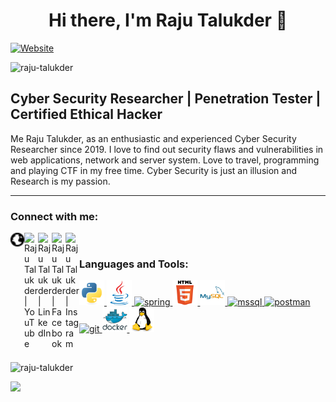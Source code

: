 <h1 align="center"> Hi there, I'm Raju Talukder 👋 </h1>

[![Website](https://img.shields.io/website?label=rajutalukder.me&style=for-the-badge&url=https%3A%2F%2Frajutalukder.me)](https://rajutalukder.me)
<p> <img src="https://komarev.com/ghpvc/?username=raju-talukder&label=Profile%20views&color=0e75b6&style=flat" alt="raju-talukder" /> </p>

## Cyber Security Researcher | Penetration Tester | Certified Ethical Hacker
Me Raju Talukder, as an enthusiastic and experienced Cyber Security Researcher since 2019. I love to find out security flaws and vulnerabilities in web applications, network and server system. Love to travel, programming and playing CTF in my free time.
Cyber Security is just an illusion and Research is my passion.

---
### Connect with me:
[<img align="left" alt="rajutalukder.me" width="22px" src="https://raw.githubusercontent.com/iconic/open-iconic/master/svg/globe.svg" />][website]
[<img align="left" alt="Raju Talukder | YouTube" width="22px" src="https://cdn.jsdelivr.net/npm/simple-icons@v3/icons/youtube.svg" />][youtube]
[<img align="left" alt="Raju Talukder | LinkedIn" width="22px" src="https://cdn.jsdelivr.net/npm/simple-icons@v3/icons/linkedin.svg" />][linkedin]
[<img align="left" alt="Raju Talukder | Facebook" width="22px" src="https://cdn.jsdelivr.net/npm/simple-icons@v3/icons/facebook.svg" />][facebook]
[<img align="left" alt="Raju Talukder | Instagram" width="22px" src="https://cdn.jsdelivr.net/npm/simple-icons@v3/icons/instagram.svg" />][instagram]
<br />


<h3 align="left">Languages and Tools:</h3>
<p align="left"> 
<a href="https://www.python.org" target="_blank" rel="noreferrer"> <img src="https://raw.githubusercontent.com/devicons/devicon/master/icons/python/python-original.svg" alt="python" width="40" height="40"/> </a>
<a href="https://www.java.com" target="_blank" rel="noreferrer"> <img src="https://raw.githubusercontent.com/devicons/devicon/master/icons/java/java-original.svg" alt="java" width="40" height="40"/> </a>
<a href="https://spring.io/" target="_blank" rel="noreferrer"> <img src="https://www.vectorlogo.zone/logos/springio/springio-icon.svg" alt="spring" width="40" height="40"/> </a>
<a href="https://www.w3.org/html/" target="_blank" rel="noreferrer"> <img src="https://raw.githubusercontent.com/devicons/devicon/master/icons/html5/html5-original-wordmark.svg" alt="html5" width="40" height="40"/> </a>
<a href="https://www.mysql.com/" target="_blank" rel="noreferrer"> <img src="https://raw.githubusercontent.com/devicons/devicon/master/icons/mysql/mysql-original-wordmark.svg" alt="mysql" width="40" height="40"/> </a>
<a href="https://www.microsoft.com/en-us/sql-server" target="_blank" rel="noreferrer"> <img src="https://www.svgrepo.com/show/303229/microsoft-sql-server-logo.svg" alt="mssql" width="40" height="40"/> </a>
<a href="https://postman.com" target="_blank" rel="noreferrer"> <img src="https://www.vectorlogo.zone/logos/getpostman/getpostman-icon.svg" alt="postman" width="40" height="40"/> </a> 
<a href="https://git-scm.com/" target="_blank" rel="noreferrer"> <img src="https://www.vectorlogo.zone/logos/git-scm/git-scm-icon.svg" alt="git" width="40" height="40"/> </a> 
<a href="https://www.docker.com/" target="_blank" rel="noreferrer"> <img src="https://raw.githubusercontent.com/devicons/devicon/master/icons/docker/docker-original-wordmark.svg" alt="docker" width="40" height="40"/> </a> 
<a href="https://www.linux.org/" target="_blank" rel="noreferrer"> <img src="https://raw.githubusercontent.com/devicons/devicon/master/icons/linux/linux-original.svg" alt="linux" width="40" height="40"/> </a> 
</p>
</br>
<p align=""> 
   <img align="left" src="https://github-readme-stats.vercel.app/api/top-langs?username=raju-talukder&show_icons=true&title_color=ffffff&icon_color=18acb66&text_color=daf7dc&bg_color=151515&locale=en&layout=compact" alt="raju-talukder" />
</p>
</br>
<p align="">
    <img src="https://github-readme-stats.vercel.app/api?username=Raju-Talukder&&show_icons=true&title_color=ffffff&icon_color=18acb66&text_color=daf7dc&bg_color=151515">
</p>

[website]: https://rajutalukder.me
[youtube]: https://www.youtube.com/channel/UCPIzhMsW9T98o_8F5XS3eOA
[instagram]: https://www.instagram.com/rajutalukder70/
[facebook]: https://www.facebook.com/rajutalukder70/
[linkedin]: https://www.linkedin.com/in/rajutalukder/
